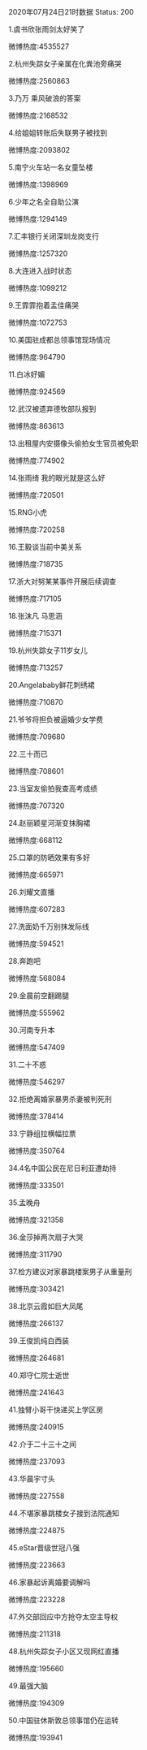 2020年07月24日21时数据
Status: 200

1.虞书欣张雨剑太好笑了

微博热度:4535527

2.杭州失踪女子亲属在化粪池旁痛哭

微博热度:2560863

3.乃万 乘风破浪的答案

微博热度:2168532

4.给姐姐转账后失联男子被找到

微博热度:2093802

5.南宁火车站一名女童坠楼

微博热度:1398969

6.少年之名全自助公演

微博热度:1294149

7.汇丰银行关闭深圳龙岗支行

微博热度:1257320

8.大连进入战时状态

微博热度:1099212

9.王霏霏抱着孟佳痛哭

微博热度:1072753

10.美国驻成都总领事馆现场情况

微博热度:964790

11.白冰好媚

微博热度:924569

12.武汉被遗弃德牧部队报到

微博热度:863613

13.出租屋内安摄像头偷拍女生官员被免职

微博热度:774902

14.张雨绮 我的眼光就是这么好

微博热度:720501

15.RNG小虎

微博热度:720258

16.王毅谈当前中美关系

微博热度:718735

17.浙大对努某某事件开展后续调查

微博热度:717105

18.张沫凡 马思涵

微博热度:715371

19.杭州失踪女子11岁女儿

微博热度:713257

20.Angelababy鲜花刺绣裙

微博热度:710870

21.爷爷将担负被逼婚少女学费

微博热度:709680

22.三十而已

微博热度:708601

23.当室友偷拍我查高考成绩

微博热度:707320

24.赵丽颖星河渐变抹胸裙

微博热度:668112

25.口罩的防晒效果有多好

微博热度:665971

26.刘耀文直播

微博热度:607283

27.洗面奶千万别抹发际线

微博热度:594521

28.奔跑吧

微博热度:568084

29.金晨前空翻踢腿

微博热度:555962

30.河南专升本

微博热度:547409

31.二十不惑

微博热度:546297

32.拒绝离婚家暴男杀妻被判死刑

微博热度:378414

33.宁静组拉横幅拉票

微博热度:350764

34.4名中国公民在尼日利亚遭劫持

微博热度:333501

35.孟晚舟

微博热度:321358

36.金莎掉两次扇子大哭

微博热度:311790

37.检方建议对家暴跳楼案男子从重量刑

微博热度:303421

38.北京云霞如巨大凤尾

微博热度:266137

39.王俊凯纯白西装

微博热度:264681

40.郑守仁院士逝世

微博热度:241643

41.独臂小哥干快递买上学区房

微博热度:240915

42.介于二十三十之间

微博热度:237093

43.华晨宇寸头

微博热度:227558

44.不堪家暴跳楼女子接到法院通知

微博热度:224875

45.eStar晋级世冠八强

微博热度:223663

46.家暴起诉离婚要调解吗

微博热度:223228

47.外交部回应中方抢夺太空主导权

微博热度:211318

48.杭州失踪女子小区又现网红直播

微博热度:195660

49.最强大脑

微博热度:194309

50.中国驻休斯敦总领事馆仍在运转

微博热度:193941

